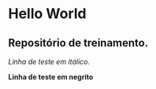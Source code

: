 # Hello World
## Repositório de treinamento.

 _Linha de teste em itálico._

 __Linha de teste em negrito__
